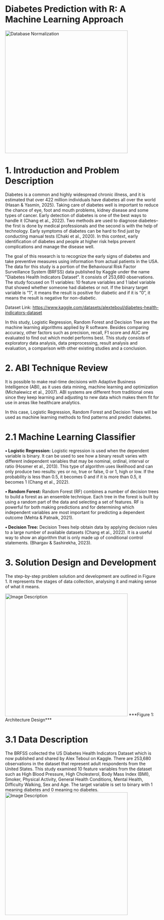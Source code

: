 # Diabetes Prediction with R: A Machine Learning Approach

<img src="D1.jpg" alt="Database Normalization" width="400"/>

# 1. Introduction and Problem Description

Diabetes is a common and highly widespread chronic illness, and it is estimated that over 422 million individuals have diabetes all over the world (Hasan & Yasmin, 2025). Taking care of diabetes well is important to reduce the chance of eye, foot and mouth problems, kidney disease and some types of cancer. Early detection of diabetes is one of the best ways to handle it (Chang et al., 2022). Two methods are used to diagnose diabetes– the first is done by medical professionals and the second is with the help of technology. Early symptoms of diabetes can be hard to find just by conducting manual tests (Chaki et al., 2020). In this context, early identification of diabetes and people at higher risk helps prevent complications and manage the disease well. 

The goal of this research is to recognize the early signs of diabetes and take preventive measures using information from actual patients in the USA. The data for this study is a portion of the Behavioural Risk Factor Surveillance System (BRFSS) data published by Kaggle under the name "Diabetes Health Indicators Dataset". It consists of 253,680 observations. The study focused on 11 variables: 10 feature variables and 1 label variable that showed whether someone had diabetes or not. If the binary target variable is “1”, it means the result is positive for diabetic and if it is “0”, it means the result is negative for non-diabetic. 

Dataset Link: https://www.kaggle.com/datasets/alexteboul/diabetes-health-indicators-dataset

In this study, Logistic Regression, Random Forest and Decision Tree are the machine learning algorithms applied by R software. Besides comparing accuracy, other factors such as precision, recall, F1 score and AUC are evaluated to find out which model performs best. This study consists of exploratory data analysis, data preprocessing, result analysis and evaluation, a comparison with other existing studies and a conclusion. 

# 2. ABI Technique Review

It is possible to make real-time decisions with Adaptive Business Intelligence (ABI), as it uses data mining, machine learning and optimization (Michalewicz et al., 2007). ABI systems are different from traditional ones since they keep learning and adjusting to new data which makes them fit for use in areas like healthcare analytics.

In this case, Logistic Regression, Random Forest and Decision Trees will be used as machine learning methods to find patterns and predict diabetes. 

# 2.1 Machine Learning Classifier 
**•	Logistic Regression:**  Logistic regression is used when the dependent variable is binary. It can be used to see how a binary result varies with different independent variables that may be nominal, ordinal, interval or ratio (Hosmer et al., 2013). This type of algorithm uses likelihood and can only produce two results: yes or no, true or false, 0 or 1, high or low. If the probability is less than 0.5, it becomes 0 and if it is more than 0.5, it becomes 1 (Chang et al., 2022).

**•	Random Forest:** Random Forest (RF) combines a number of decision trees to build a forest as an ensemble technique. Each tree in the forest is built by using a random part of the data and selecting a set of features. RF is powerful for both making predictions and for determining which independent variables are most important for predicting a dependent outcome (Mehta & Patnaik, 2021). 

**•	Decision Tree:** Decision Trees help obtain data by applying decision rules to a large number of available datasets (Chang et al., 2022). It is a useful way to show an algorithm that is only made up of conditional control statements. (Bhargav & Sashirekha, 2023). 

# 3. Solution Design and Development
The step-by-step problem solution and development are outlined in Figure 1. It represents the stages of data collection, analysing it and making sense of what it means.

<img src="https://github.com/SaifurUnitec/Diabetes_Predictions_With_R/blob/my-new-branch/D2.jpg?raw=true" alt="Image Description" width="400"/>
***Figure 1: Architecture Design***

# 3.1 Data Description
The BRFSS collected the US Diabetes Health Indicators Dataset which is now published and shared by Alex Teboul on Kaggle. There are 253,680 observations in the dataset that represent adult respondents from the United States. This study examined 10 feature variables from the dataset such as High Blood Pressure, High Cholesterol, Body Mass Index (BMI), Smoker, Physical Activity, General Health Conditions, Mental Health, Difficulty Walking, Sex and Age. The target variable is set to binary with 1 meaning diabetes and 0 meaning no diabetes.
<img src="https://github.com/SaifurUnitec/Diabetes_Predictions_With_R/blob/my-new-branch/D34.jpg?raw=true" alt="Image Description" width="400"/>

